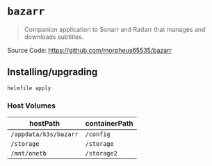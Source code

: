 # `bazarr`

> Companion application to Sonarr and Radarr that manages and downloads subtitles.

Source Code: https://github.com/morpheus65535/bazarr

## Installing/upgrading

```shell
helmfile apply
```

### Host Volumes

| hostPath              | containerPath |
| --------------------- | ------------- |
| `/appdata/k3s/bazarr` | `/config`     |
| `/storage`            | `/storage`    |
| `/mnt/onetb`          | `/storage2`   |
